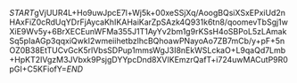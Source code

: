 $START$gVjUUR4L+Ho9uwJpcE7l+Wj5k+00xeSSjXq/AoogBQsiXSxEPxiUd2nHAxFiZ0cRdUqYDrFjAycaKhIKAHaiKarZpSAzk4Q931k6tn8/qoomevTbSgj1wXiE9Wv5y+6BrXECEunWFMa355J1T1AyYv2bm1g9rKSsH4oSBPoL5zLAmakSq5pIaAGp3qqxiQwkI2wmeiihetbzlhcBQhoawPNayoAo7ZB7mCb/y+pF+5nOZ0B38EtTUCvGcK5rlVbsSDPup1mmsWgJ3I8nEkWSLckaO+L9qaQd7Lmb+HpKT2IVgzM3JVbxk9PsjgDYYpcDnd8XVIKEmzrQafT+i724uwMACutP9R0pGI+C5KFiofY=$END$